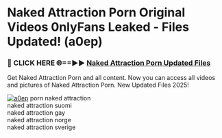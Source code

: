 # Naked Attraction Porn Original Videos 0nlyFans Leaked - Files Updated! (a0ep)

<h3>🔴 CLICK HERE 🌐==►► <a href="https://tinyurl.com/up5wt9bj" rel="nofollow">Naked Attraction Porn Updated Files</a></h3>

Get Naked Attraction Porn and all content. Now you can access all videos and pictures of Naked Attraction Porn. New Updated Files 2025!

[![a0ep](https://i.imgur.com/ABiUzMV.gif)](https://tinyurl.com/up5wt9bj)
porn naked attraction<br>
naked attraction suomi<br>
naked attraction gay<br>
naked attraction norge<br>
naked attraction sverige